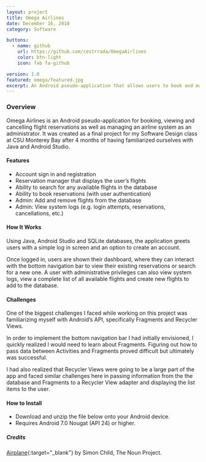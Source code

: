```yaml
---
layout: project
title: Omega Airlines
date: December 16, 2018
category: Software

buttons:
  - name: github
    url: https://github.com/cestrrada/OmegaAirlines
    color: btn-light
    icon: fab fa-github

version: 1.0
featured: omega/featured.jpg
excerpt: An Android pseudo-application that allows users to book and manage their flight reservations.
---
```


### Overview
Omega Airlines is an Android pseudo-application for booking, viewing and cancelling flight reservations as well as managing an airline system as an administrator. It was created as a final project for my Software Design class at CSU Monterey Bay after 4 months of having familiarized ourselves with Java and Android Studio.

#### Features
- Account sign in and registration
- Reservation manager that displays the user’s flights
- Ability to search for any available flights in the database
- Ability to book reservations (with user authentication)
- Admin: Add and remove flights from the database
- Admin: View system logs (e.g. login attempts, reservations, cancellations, etc.)

#### How It Works
Using Java, Android Studio and SQLite databases, the application greets users with a simple log in screen and an option to create an account.

Once logged in, users are shown their dashboard, where they can interact with the bottom navigation bar to view their existing reservations or search for a new one. A user with administrative privileges can also view system logs, view a complete list of all available flights and create new flights to add to the database.

#### Challenges
One of the biggest challenges I faced while working on this project was familiarizing myself with Android’s API, specifically Fragments and Recycler Views.

In order to implement the bottom navigation bar I had initially envisioned, I quickly realized I would need to learn about Fragments. Figuring out how to pass data between Activities and Fragments proved difficult but ultimately was successful.

I had also realized that Recycler Views were going to be a large part of the app and faced similar challenges here in passing information from the the database and Fragments to a Recycler View adapter and displaying the list items to the user.

#### How to Install
- Download and unzip the file below onto your Android device.
- Requires Android 7.0 Nougat (API 24) or higher.

##### Credits
[Airplane](https://thenounproject.com/term/airplane/100813){:target="_blank"} by Simon Child, The Noun Project.
